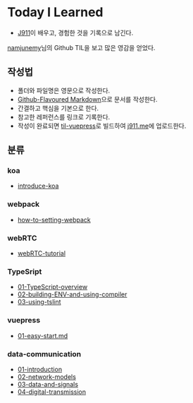 # Today I Learned
- [J911](https://github.com/J911)이 배우고, 경험한 것을 기록으로 남긴다.

[namjunemy](https://github.com/namjunemy)님의 Github TIL을 보고 많은 영감을 얻었다.

## 작성법
- 폴더와 파일명은 영문으로 작성한다.
- [Github-Flavoured Markdown](https://guides.github.com/features/mastering-markdown/)으로 문서를 작성한다.
- 간결하고 핵심을 기본으로 한다.
- 참고한 레퍼런스를 링크로 기록한다.
- 작성이 완료되면 [til-vuepress](https://github.com/J911/til-vuepress)로 빌드하여 [j911.me](https://j911.me)에 업로드한다.

## 분류
### koa
- [introduce-koa](https://github.com/J911/TIL/blob/master/koa/introduce-koa.md)

### webpack
- [how-to-setting-webpack](https://github.com/J911/TIL/blob/master/webpack/how-to-setting-webpack.md)

### webRTC
- [webRTC-tutorial](https://github.com/J911/TIL/blob/master/webRTC/webRTC-tutorial.md)

### TypeSript
- [01-TypeScript-overview](https://github.com/J911/TIL/blob/master/TypeScript/01-TypeScript-overview.md)
- [02-building-ENV-and-using-compiler](https://github.com/J911/TIL/blob/master/TypeScript/02-building-ENV-and-using-compiler.md)
- [03-using-tslint](https://github.com/J911/TIL/blob/master/TypeScript/03-using-tslint.md)

### vuepress
- [01-easy-start.md](https://github.com/J911/TIL/blob/master/vuepress/01-easy-start.md)

### data-communication
- [01-introduction](https://github.com/J911/TIL/blob/master/data-communication/01-introduction.md)
- [02-network-models](https://github.com/J911/TIL/blob/master/data-communication/02-network-models.md)
- [03-data-and-signals](https://github.com/J911/TIL/blob/master/data-communication/03-data-and-signals.md)
- [04-digital-transmission](https://github.com/J911/TIL/blob/master/data-communication/04-digital-transmission.md)
